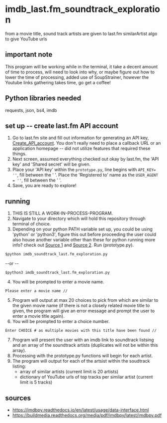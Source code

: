 # imdb_last.fm_soundtrack_exploration
from a movie title, sound track artists are given to last.fm similarArtist algo to give YouTube urls

## important note
This program will be working while in the terminal, it take a decent amount of time to process, will need to look into why, or maybe figure out how to lower the time of processing, added use of SoupStrainer, however the Youtube links gathering takes time, go get a coffee!

## Python libraries needed
requests, json, bs4, imdb

## set up -- create last.fm API account
1. Go to last.fm site and fill out information for generating an API key, [Create_API_account](https://www.last.fm/api/account/create). You don't really need to place a callback URL or an application homepage -- did not utilize features that required these things.
2. Next screen, assumed everything checked out okay by last.fm, the 'API key' and 'Shared secret' will be given.
3. Place your 'API key' within the ```prototype.py```, line begins with ``API_KEY= ''``, fill between the ' '. Place the 'Registered to' name as the ``USER_AGENT = ''``, fill between the ' '. 
4. Save, you are ready to explore!

## running
1. THIS IS STILL A WORK-IN-PROCESS-PROGRAM.
2. Navigate to your directory which will hold this repository through terminal of choice.
3. Depending on your python PATH variable set up, you could be using 'python' or 'python3', figure this out before proceeding the user could also house another variable other than these for python running more info? check out [Source 1](http://net-informations.com/python/intro/path.html) and [Source 2](https://geek-university.com/python/add-python-to-the-windows-path/). Run (prototype.py).
```  
$python imdb_soundtrack_last.fm_exploration.py
```  
--or --
```  
$python3 imdb_soundtrack_last.fm_exploration.py
```
4. You will be prompted to enter a movie name.
```
Please enter a movie name //
```
5. Program will output at max 20 choices to pick from which are similar to the given movie name (if there is not a closely related movie title to given, the program will give an error message and prompt the user to enter a movie title again).
6. You will be prompted to enter a choice number.
```
Enter CHOICE # as multiple movies with this title have been found //
```
7. Program will present the user with an imdb link to soundtrack listsing and an array of the soundtrack artists (duplicates will not be within this array).
8. Processing with the prototype.py functions will begin for each artist.
9. The program will output for each of the artsist within the soudtrack listing:
    - array of similar artists (current limit is 20 artists)
    - dictionary of YouTube urls of top tracks per similar artist (current limit is 5 tracks)

## sources
- https://imdbpy.readthedocs.io/en/latest/usage/data-interface.html
- https://buildmedia.readthedocs.org/media/pdf/imdbpy/latest/imdbpy.pdf
